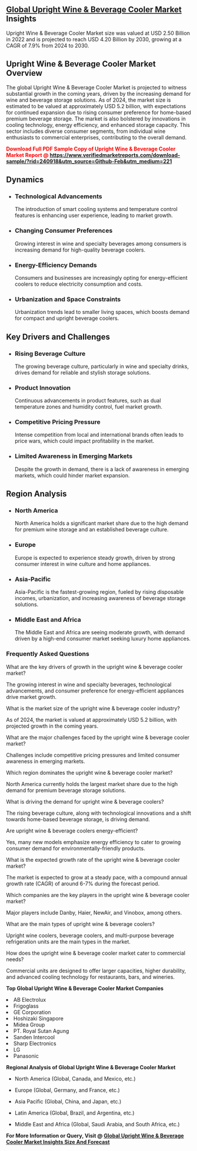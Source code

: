 <h2><a href="https://www.verifiedmarketreports.com/download-sample/?rid=240918&amp;utm_source=Github&amp;utm_medium=221" target="_blank">Global Upright Wine & Beverage Cooler Market</a> Insights</h2><p>Upright Wine & Beverage Cooler Market size was valued at USD 2.50 Billion in 2022 and is projected to reach USD 4.20 Billion by 2030, growing at a CAGR of 7.9% from 2024 to 2030.</p><p> <h2>Upright Wine & Beverage Cooler Market Overview</h2> <p>The global Upright Wine & Beverage Cooler Market is projected to witness substantial growth in the coming years, driven by the increasing demand for wine and beverage storage solutions. As of 2024, the market size is estimated to be valued at approximately USD 5.2 billion, with expectations for continued expansion due to rising consumer preference for home-based premium beverage storage. The market is also bolstered by innovations in cooling technology, energy efficiency, and enhanced storage capacity. This sector includes diverse consumer segments, from individual wine enthusiasts to commercial enterprises, contributing to the overall demand.</p> <p><strong><p><span class=""><span style="color: #ff0000;"><strong>Download Full PDF Sample Copy of Upright Wine & Beverage Cooler Market Report</strong> @ </span><a href="https://www.verifiedmarketreports.com/download-sample/?rid=240918&amp;utm_source=Github-Feb&amp;utm_medium=221" target="_blank">https://www.verifiedmarketreports.com/download-sample/?rid=240918&amp;utm_source=Github-Feb&amp;utm_medium=221</a></span></p></strong></p> <h2>Dynamics</h2> <ul> <li><h3>Technological Advancements</h3> The introduction of smart cooling systems and temperature control features is enhancing user experience, leading to market growth.</li> <li><h3>Changing Consumer Preferences</h3> Growing interest in wine and specialty beverages among consumers is increasing demand for high-quality beverage coolers.</li> <li><h3>Energy-Efficiency Demands</h3> Consumers and businesses are increasingly opting for energy-efficient coolers to reduce electricity consumption and costs.</li> <li><h3>Urbanization and Space Constraints</h3> Urbanization trends lead to smaller living spaces, which boosts demand for compact and upright beverage coolers.</li> </ul> <h2>Key Drivers and Challenges</h2> <ul> <li><h3>Rising Beverage Culture</h3> The growing beverage culture, particularly in wine and specialty drinks, drives demand for reliable and stylish storage solutions.</li> <li><h3>Product Innovation</h3> Continuous advancements in product features, such as dual temperature zones and humidity control, fuel market growth.</li> <li><h3>Competitive Pricing Pressure</h3> Intense competition from local and international brands often leads to price wars, which could impact profitability in the market.</li> <li><h3>Limited Awareness in Emerging Markets</h3> Despite the growth in demand, there is a lack of awareness in emerging markets, which could hinder market expansion.</li> </ul> <h2>Region Analysis</h2> <ul> <li><h3>North America</h3> North America holds a significant market share due to the high demand for premium wine storage and an established beverage culture.</li> <li><h3>Europe</h3> Europe is expected to experience steady growth, driven by strong consumer interest in wine culture and home appliances.</li> <li><h3>Asia-Pacific</h3> Asia-Pacific is the fastest-growing region, fueled by rising disposable incomes, urbanization, and increasing awareness of beverage storage solutions.</li> <li><h3>Middle East and Africa</h3> The Middle East and Africa are seeing moderate growth, with demand driven by a high-end consumer market seeking luxury home appliances.</li> </ul> <h3>Frequently Asked Questions</h3> <p>What are the key drivers of growth in the upright wine & beverage cooler market?</p> <p>The growing interest in wine and specialty beverages, technological advancements, and consumer preference for energy-efficient appliances drive market growth.</p> <p>What is the market size of the upright wine & beverage cooler industry?</p> <p>As of 2024, the market is valued at approximately USD 5.2 billion, with projected growth in the coming years.</p> <p>What are the major challenges faced by the upright wine & beverage cooler market?</p> <p>Challenges include competitive pricing pressures and limited consumer awareness in emerging markets.</p> <p>Which region dominates the upright wine & beverage cooler market?</p> <p>North America currently holds the largest market share due to the high demand for premium beverage storage solutions.</p> <p>What is driving the demand for upright wine & beverage coolers?</p> <p>The rising beverage culture, along with technological innovations and a shift towards home-based beverage storage, is driving demand.</p> <p>Are upright wine & beverage coolers energy-efficient?</p> <p>Yes, many new models emphasize energy efficiency to cater to growing consumer demand for environmentally-friendly products.</p> <p>What is the expected growth rate of the upright wine & beverage cooler market?</p> <p>The market is expected to grow at a steady pace, with a compound annual growth rate (CAGR) of around 6-7% during the forecast period.</p> <p>Which companies are the key players in the upright wine & beverage cooler market?</p> <p>Major players include Danby, Haier, NewAir, and Vinobox, among others.</p> <p>What are the main types of upright wine & beverage coolers?</p> <p>Upright wine coolers, beverage coolers, and multi-purpose beverage refrigeration units are the main types in the market.</p> <p>How does the upright wine & beverage cooler market cater to commercial needs?</p> <p>Commercial units are designed to offer larger capacities, higher durability, and advanced cooling technology for restaurants, bars, and wineries.</p> </p><p><strong>Top Global Upright Wine & Beverage Cooler Market Companies</strong></p><div data-test-id=""><p><li>AB Electrolux</li><li> Frigoglass</li><li> GE Corporation</li><li> Hoshizaki Singapore</li><li> Midea Group</li><li> PT. Royal Sutan Agung</li><li> Sanden Intercool</li><li> Sharp Electronics</li><li> LG</li><li> Panasonic</li></p><div><strong>Regional Analysis of&nbsp;Global Upright Wine & Beverage Cooler Market</strong></div><ul><li dir="ltr"><p dir="ltr">North America&nbsp;(Global, Canada, and Mexico, etc.)</p></li><li dir="ltr"><p dir="ltr">Europe (Global, Germany, and France, etc.)</p></li><li dir="ltr"><p dir="ltr">Asia Pacific&nbsp;(Global, China, and Japan, etc.)</p></li><li dir="ltr"><p dir="ltr">Latin America&nbsp;(Global, Brazil, and Argentina, etc.)</p></li><li dir="ltr">Middle East and Africa&nbsp;(Global, Saudi Arabia, and South Africa, etc.)</li></ul><p><strong>For More Information or Query, Visit @&nbsp;</strong><strong><a href="https://www.verifiedmarketreports.com/product/upright-wine-beverage-cooler-market/?utm_source=Github&amp;utm_medium=221" target="_blank">Global Upright Wine & Beverage Cooler Market Insights Size And Forecast</a></strong></p></div>
